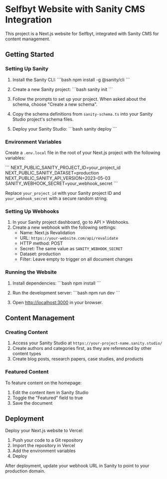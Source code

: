 # Selfbyt Website with Sanity CMS Integration

This project is a Next.js website for Selfbyt, integrated with Sanity CMS for content management.

## Getting Started

### Setting Up Sanity

1. Install the Sanity CLI:
   \`\`\`bash
   npm install -g @sanity/cli
   \`\`\`

2. Create a new Sanity project:
   \`\`\`bash
   sanity init
   \`\`\`

3. Follow the prompts to set up your project. When asked about the schema, choose "Create a new schema".

4. Copy the schema definitions from `sanity-schema.ts` into your Sanity Studio project's schema files.

5. Deploy your Sanity Studio:
   \`\`\`bash
   sanity deploy
   \`\`\`

### Environment Variables

Create a `.env.local` file in the root of your Next.js project with the following variables:

\`\`\`
NEXT_PUBLIC_SANITY_PROJECT_ID=your_project_id
NEXT_PUBLIC_SANITY_DATASET=production
NEXT_PUBLIC_SANITY_API_VERSION=2023-05-03
SANITY_WEBHOOK_SECRET=your_webhook_secret
\`\`\`

Replace `your_project_id` with your Sanity project ID and `your_webhook_secret` with a secure random string.

### Setting Up Webhooks

1. In your Sanity project dashboard, go to API > Webhooks.
2. Create a new webhook with the following settings:
   - Name: Next.js Revalidation
   - URL: `https://your-website.com/api/revalidate`
   - HTTP method: POST
   - Secret: The same value as `SANITY_WEBHOOK_SECRET`
   - Dataset: production
   - Filter: Leave empty to trigger on all document changes

### Running the Website

1. Install dependencies:
   \`\`\`bash
   npm install
   \`\`\`

2. Run the development server:
   \`\`\`bash
   npm run dev
   \`\`\`

3. Open [http://localhost:3000](http://localhost:3000) in your browser.

## Content Management

### Creating Content

1. Access your Sanity Studio at `https://your-project-name.sanity.studio/`
2. Create authors and categories first, as they are referenced by other content types
3. Create blog posts, research papers, case studies, and products

### Featured Content

To feature content on the homepage:
1. Edit the content item in Sanity Studio
2. Toggle the "Featured" field to true
3. Save the document

## Deployment

Deploy your Next.js website to Vercel:

1. Push your code to a Git repository
2. Import the repository in Vercel
3. Add the environment variables
4. Deploy

After deployment, update your webhook URL in Sanity to point to your production domain.

